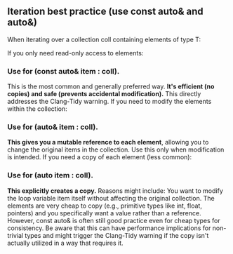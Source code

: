 
## Iteration best practice (use const auto& and auto&)

When iterating over a collection coll containing elements of type T:

If you only need read-only access to elements:

### Use for (const auto& item : coll).
This is the most common and generally preferred way. **It's efficient (no copies) and safe (prevents accidental modification).** This directly addresses the Clang-Tidy warning.
If you need to modify the elements within the collection:

### Use for (auto& item : coll).
**This gives you a mutable reference to each element**, allowing you to change the original items in the collection. Use this only when modification is intended.
If you need a copy of each element (less common):

### Use for (auto item : coll).
**This explicitly creates a copy.** Reasons might include:
You want to modify the loop variable item itself without affecting the original collection.
The elements are very cheap to copy (e.g., primitive types like int, float, pointers) and you specifically want a value rather than a reference. However, const auto& is often still good practice even for cheap types for consistency.
Be aware that this can have performance implications for non-trivial types and might trigger the Clang-Tidy warning if the copy isn't actually utilized in a way that requires it.
